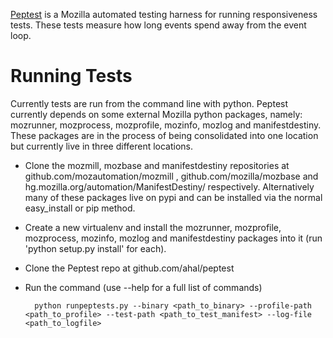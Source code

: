 [Peptest](https://wiki.mozilla.org/Auto-tools/Projects/peptest) 
is a Mozilla automated testing harness for running responsiveness tests.
These tests measure how long events spend away from the event loop.

# Running Tests

Currently tests are run from the command line with python. 
Peptest currently depends on some external Mozilla python packages, namely: 
mozrunner, mozprocess, mozprofile, mozinfo, mozlog and manifestdestiny. 
These packages are in the process of being consolidated into one location 
but currently live in three different locations.

- Clone the mozmill, mozbase and manifestdestiny repositories at github.com/mozautomation/mozmill , github.com/mozilla/mozbase and hg.mozilla.org/automation/ManifestDestiny/ respectively. Alternatively many of these packages live on pypi and can be installed via the normal easy_install or pip method.
- Create a new virtualenv and install the mozrunner, mozprofile, mozprocess, mozinfo, mozlog and manifestdestiny packages into it (run 'python setup.py install' for each).
- Clone the Peptest repo at github.com/ahal/peptest
- Run the command (use --help for a full list of commands)

        python runpeptests.py --binary <path_to_binary> --profile-path <path_to_profile> --test-path <path_to_test_manifest> --log-file <path_to_logfile>


